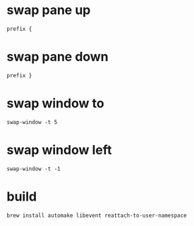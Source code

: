 # swap pane up
```
prefix {
```

# swap pane down
```
prefix }
```

# swap window to
```
swap-window -t 5
```
 
# swap window left
```
swap-window -t -1
```

# build
```sh
brew install automake libevent reattach-to-user-namespace
```
